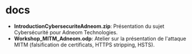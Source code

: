 # docs  
  
 - **IntroductionCybersecuriteAdneom.zip**: Présentation du sujet Cybersécurité pour Adneom Technologies.
 - **Workshop_MITM_Adneom.odp**: Atelier sur la présentation de l'attaque MITM (falsification de certificats, HTTPS stripping, HSTS).
